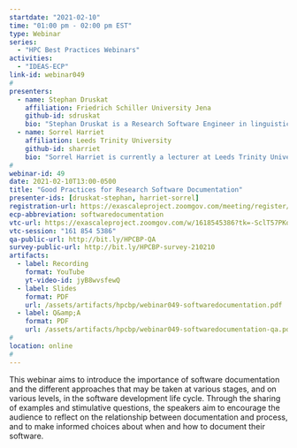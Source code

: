 ```yaml
---
startdate: "2021-02-10"
time: "01:00 pm - 02:00 pm EST"
type: Webinar
series:
  - "HPC Best Practices Webinars"
activities:
  - "IDEAS-ECP"
link-id: webinar049
#
presenters:
  - name: Stephan Druskat
    affiliation: Friedrich Schiller University Jena
    github-id: sdruskat
    bio: "Stephan Druskat is a Research Software Engineer in linguistics at the Friedrich Schiller University Jena, and is pursuing a PhD in Computer Science at the German Aerospace Center (DLR) and Humboldt-Universität zu Berlin. He has been Special Collaborator of the SSI since 2018, and does research on the interface between software citation and software sustainability, and on sustainable practices for small research software projects. Stephan is also active in the <a href='https://de-rse.org'>German</a> and <a href='https://researchsoftware.org'>international</a> Research Software Engineering initiatives."
  - name: Sorrel Harriet
    affiliation: Leeds Trinity University
    github-id: sharriet
    bio: "Sorrel Harriet is currently a lecturer at Leeds Trinity University where she leads their undergraduate computer science program. Sorrel was awarded the SSI Fellowship in 2019 and has since been carrying out research exploring software development processes and organisational structures in the academic research context. She is particularly interested in the applicability of socio-technical systems (STS) theory to the academic research context. In collaboration with other SSI fellows, Sorrel is looking to establish a community coaching initiative for academics and RSEs involved with research software development. You can <a href='https://forms.office.com/Pages/ResponsePage.aspx?id=uiBM36hkUkOz-UeIGrvAmlbAVDsohcxEoBBM2Ae5LbdUMUZDOEdNNTBYTURSVzI0T0ozSVFONjJTQy4u'>register your interest in this initiative here</a>."
#
webinar-id: 49
date: 2021-02-10T13:00-0500
title: "Good Practices for Research Software Documentation"
presenter-ids: [druskat-stephan, harriet-sorrel]
registration-url: https://exascaleproject.zoomgov.com/meeting/register/vJIsf-ysqzgiHMXTHDl8MQIlbayLHoTf8R8
ecp-abbreviation: softwaredocumentation
vtc-url: https://exascaleproject.zoomgov.com/w/1618545386?tk=-SclT57PKqJQoGbQ7dKSkOv9CCf03sTq4s33sx0cbZY.DQIAAAAAYHkK6hZMVGxIc0RwUFNWbXdkenBPaUo0Zml3AAAAAAAAAAAAAAAAAAAAAAAAAAAA
vtc-session: "161 854 5386"
qa-public-url: http://bit.ly/HPCBP-QA
survey-public-url: http://bit.ly/HPCBP-survey-210210
artifacts:
  - label: Recording
    format: YouTube
    yt-video-id: jyB8wvsfewQ
  - label: Slides
    format: PDF
    url: /assets/artifacts/hpcbp/webinar049-softwaredocumentation.pdf
  - label: Q&amp;A
    format: PDF
    url: /assets/artifacts/hpcbp/webinar049-softwaredocumentation-qa.pdf
#
location: online
#
---
```

This webinar aims to introduce the importance of software documentation and the different approaches that may be taken at various stages, and on various levels, in the software development life cycle. Through the sharing of examples and stimulative questions, the speakers aim to encourage the audience to reflect on the relationship between documentation and process, and to make informed choices about when and how to document their software.
